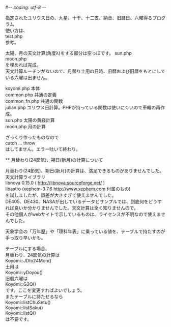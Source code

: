 #-*- coding: utf-8 -*-

指定されたユリウス日の、九星、十干、十二支、納音、旧暦日、六曜得るプログラム  
使い方は、  
test.php  
参考。

太陽、月の天文計算(角度λ)をする部分は空っぽです。
sun.php  
moon.php  
を埋めれば完成。  
天文計算ルーチンがないので、月替り土用の日時、旧暦および旧暦をもとにしている六曜は出ません。



koyomi.php	本体  
common.php	共通の定義  
common_fn.php	共通の関数  
julian.php	ユリウス日計算。PHPが持っている関数は使いにくいので車輪の再作成。  
sun.php 	太陽の黄経計算  
moon.php	月の計算  



ざっくり作ったものなので  
catch ... throw  
はしてません。エラー吐いて終わり。  




** 月替わり(24節気)、朔日(新月)の計算について  

月替わり(24節気)、朔日(新月)の計算は、満足できるものがありませんでした。  
  天文計算ライブラリ  
     libnova 0.15.0 ( http://libnova.sourceforge.net/ )  
     libastro (xephem-3.7.6 http://www.xephem.com 付属のもの)  
    を試しましたが、誤差が大きすぎて使えませんでした。  
  DE405、DE430、NASAが出しているデータとサンプルでは、到底何をどうすれば良いか分かりませんでした。天文計算は全く知りませんので。  
  その他個人がwebサイトで示しているものは、ライセンスが不明なので使えませんでした。  


天象学会の「万年歴」や「理科年表」に乗っている値を、テーブルで持たすのが手っ取り早いかも。


テーブルにする場合、  
月替わり、24節気の計算は  
  Koyomi::JDto24Mon()  
土用は  
  Koyomi::yDoyou()  
旧暦六曜は  
  Koyomi::G2Q()  
です。ここを変更すればよいでしょう。  
またテーブルに持たせるなら  
    Koyomi::listChuSetu()  
    Koyomi::listSaku()  
    Koyomi::listQ()  
は不要です。

